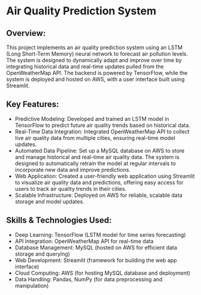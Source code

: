 # Air Quality Prediction System

## Overview:

This project implements an air quality prediction system using an LSTM (Long Short-Term Memory) neural network to forecast air pollution levels. The system is designed to dynamically adapt and improve over time by integrating historical data and real-time updates pulled from the OpenWeatherMap API. The backend is powered by TensorFlow, while the system is deployed and hosted on AWS, with a user interface built using Streamlit.

## Key Features:
+ Predictive Modeling: Developed and trained an LSTM model in TensorFlow to predict future air quality trends based on historical data.
+ Real-Time Data Integration: Integrated OpenWeatherMap API to collect live air quality data from multiple cities, ensuring real-time model updates.
+ Automated Data Pipeline: Set up a MySQL database on AWS to store and manage historical and real-time air quality data. The system is designed to automatically retrain the model at regular intervals to incorporate new data and improve predictions.
+ Web Application: Created a user-friendly web application using Streamlit to visualize air quality data and predictions, offering easy access for users to track air quality trends in their cities.
+ Scalable Infrastructure: Deployed on AWS for reliable, scalable data storage and model updates.

## Skills & Technologies Used:
+ Deep Learning: TensorFlow (LSTM model for time series forecasting)
+ API Integration: OpenWeatherMap API for real-time data
+ Database Management: MySQL (hosted on AWS for efficient data storage and querying)
+ Web Development: Streamlit (framework for building the web app interface)
+ Cloud Computing: AWS (for hosting MySQL database and deployment)
+ Data Handling: Pandas, NumPy (for data preprocessing and manipulation)

